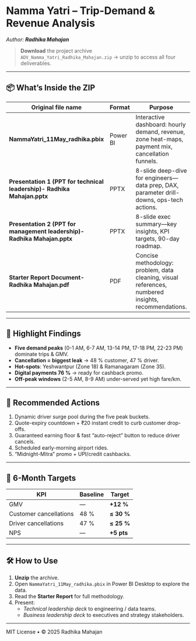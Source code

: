 # Namma Yatri – Trip-Demand & Revenue Analysis  
*Author: **Radhika Mahajan***  

> **Download** the project archive  
> `ADV_Namma_Yatri_Radhika_Mahajan.zip` → unzip to access all four deliverables.

---

## 📦  What’s Inside the ZIP

| Original file name | Format | Purpose |
|--------------------|--------|---------|
| **NammaYatri_11May_radhika.pbix** | Power BI | Interactive dashboard: hourly demand, revenue, zone heat-maps, payment mix, cancellation funnels. |
| **Presentation 1 (PPT for technical leadership)- Radhika Mahajan.pptx** | PPTX | 8-slide deep-dive for engineers—data prep, DAX, parameter drill-downs, ops-tech actions. |
| **Presentation 2 (PPT for management leadership)- Radhika Mahajan.pptx** | PPTX | 8-slide exec summary—key insights, KPI targets, 90-day roadmap. |
| **Starter Report Document- Radhika Mahajan.pdf** | PDF | Concise methodology: problem, data cleaning, visual references, numbered insights, recommendations. |

---

## 🔑  Highlight Findings

* **Five demand peaks** (0-1 AM, 6-7 AM, 13-14 PM, 17-18 PM, 22-23 PM) dominate trips & GMV.  
* **Cancellation = biggest leak** → 48 % customer, 47 % driver.  
* **Hot-spots**: Yeshwantpur (Zone 18) & Ramanagaram (Zone 35).  
* **Digital payments 76 %** → ready for cashback promo.  
* **Off-peak windows** (2-5 AM, 8-9 AM) under-served yet high fare/km.

---

## 🚀  Recommended Actions

1. Dynamic driver surge pool during the five peak buckets.  
2. Quote-expiry countdown + ₹20 instant credit to curb customer drop-offs.  
3. Guaranteed earning floor & fast “auto-reject” button to reduce driver cancels.  
4. Scheduled early-morning airport rides.  
5. “Midnight-Mitra” promo + UPI/credit cashbacks.

---

## 🎯  6-Month Targets

| KPI | Baseline | Target |
|-----|----------|--------|
| GMV | — | **+12 %** |
| Customer cancellations | 48 % | **≤ 30 %** |
| Driver cancellations | 47 % | **≤ 25 %** |
| NPS | — | **+5 pts** |

---

## 🛠️  How to Use

1. **Unzip** the archive.  
2. Open `NammaYatri_11May_radhika.pbix` in Power BI Desktop to explore the data.  
3. Read the **Starter Report** for full methodology.  
4. Present:  
   * *Technical leadership deck* to engineering / data teams.  
   * *Business leadership deck* to executives and strategy stakeholders.

---

MIT License • © 2025 Radhika Mahajan
